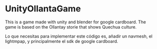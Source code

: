 # UnityOllantaGame
This is a game made with unity and blender for google cardboard. The game is based on the Ollantay storie that shows Quechua culture.

Lo que necesitas para implementar este código es, añadir un navmesh, el lightmpap, y principalmente el sdk de google cardboard.
